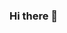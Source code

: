 ### Hi there 👋

<!--
**MatthewLane02/MatthewLane02** is a ✨ _special_ ✨ repository because its `README.md` (this file) appears on your GitHub profile.



- 🔭 I’m currently working on not failing University
- 🌱 I’m currently learning how Github works, I am confused
- 👯 I’m looking to collaborate on nothing right now
- 🤔 I’m looking for help with ...
- 💬 Ask me about ...
- 📫 How to reach me: ...
- 😄 Pronouns: ...
- ⚡ Fun fact: ...
-->
